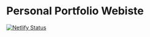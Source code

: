 # Personal Portfolio Webiste

[![Netlify Status](https://api.netlify.com/api/v1/badges/698022e4-6ff1-4a6a-9066-56654a953389/deploy-status)](https://app.netlify.com/sites/harmanpannu/deploys)
